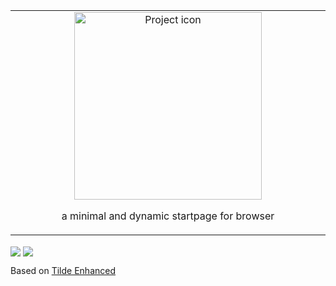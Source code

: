 <table align="center"><tr><td align="center" width="9999">

<img src="https://i.imgur.com/KlB6nQO.png" align="center" width="300"  alt="Project icon">

a minimal and dynamic startpage for browser
</td></tr></table> 

<img src="https://i.imgur.com/ruvvZ0S.png" align="center">
<img src="https://i.imgur.com/2r6sJi5.pngf" align="center">

Based on [Tilde Enhanced](https://github.com/Ozencb/tilde-enhanced)
